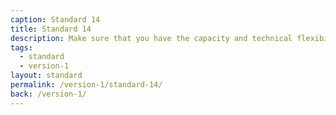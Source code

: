 ```yaml
---
caption: Standard 14
title: Standard 14
description: Make sure that you have the capacity and technical flexibility to update and improve the service on a very frequent basis.
tags:
  - standard
  - version-1
layout: standard
permalink: /version-1/standard-14/
back: /version-1/
---
```

